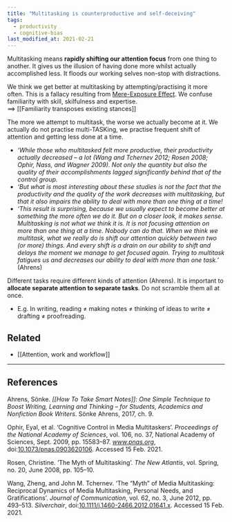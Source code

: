 ```yaml
---
title: "Multitasking is counterproductive and self-deceiving"
tags:
  - productivity
  - cognitive-bias
last_modified_at: 2021-02-21
---
```


Multitasking means **rapidly shifting our attention focus** from one thing to another. It gives us the illusion of having done more whilst actually accomplished less. It floods our working selves non-stop with distractions.

We think we get better at multitasking by attempting/practising it more often. This is a fallacy resulting from [Mere-Exposure Effect]. We confuse familiarity with skill, skilfulness and expertise.  
==> [[Familiarity transposes existing stances]]

The more we attempt to multitask, the worse we actually become at it. We actually do not practise multi-TASKing, we practise frequent shift of attention and getting less done at a time.

- *‘While those who multitasked felt more productive, their productivity actually decreased – a lot (Wang and Tchernev 2012; Rosen 2008; Ophir, Nass, and Wagner 2009). Not only the quantity but also the quality of their accomplishments lagged significantly behind that of the control group.*
- *‘But what is most interesting about these studies is not the fact that the productivity and the quality of the work decreases with multitasking, but that it also impairs the ability to deal with more than one thing at a time!*
- *‘This result is surprising, because we usually expect to become better at something the more often we do it. But on a closer look, it makes sense. Multitasking is not what we think it is. It is not focusing attention on more than one thing at a time. Nobody can do that. When we think we multitask, what we really do is shift our attention quickly between two (or more) things. And every shift is a drain on our ability to shift and delays the moment we manage to get focused again. Trying to multitask fatigues us and decreases our ability to deal with more than one task.’* (Ahrens)

Different tasks require different kinds of attention  (Ahrens). It is important to **allocate separate attention to separate tasks**. Do not  scramble them all at once.
- E.g. In writing, reading ≠ making notes ≠ thinking of ideas to write ≠ drafting ≠ proofreading.

[Mere-Exposure Effect]: https://en.wikipedia.org/wiki/Mere-exposure_effect

## Related

- [[Attention, work and workflow]] 

---

## References

Ahrens, Sönke. _[[How To Take Smart Notes]]: One Simple Technique to Boost Writing, Learning and Thinking – for Students, Academics and Nonfiction Book Writers_. Sönke Ahrens, 2017, ch. 9.

Ophir, Eyal, et al. ‘Cognitive Control in Media Multitaskers’. _Proceedings of the National Academy of Sciences_, vol. 106, no. 37, National Academy of Sciences, Sept. 2009, pp. 15583–87. _www.pnas.org_, doi:[10.1073/pnas.0903620106](https://doi.org/10.1073/pnas.0903620106). Accessed 15 Feb. 2021.

Rosen, Christine. ‘The Myth of Multitasking’. _The New Atlantis_, vol. Spring, no. 20, June 2008, pp. 105–10.

Wang, Zheng, and John M. Tchernev. ‘The “Myth” of Media Multitasking: Reciprocal Dynamics of Media Multitasking, Personal Needs, and Gratifications’. _Journal of Communication_, vol. 62, no. 3, June 2012, pp. 493–513. _Silverchair_, doi:[10.1111/j.1460-2466.2012.01641.x](https://doi.org/10.1111/j.1460-2466.2012.01641.x). Accessed 15 Feb. 2021.